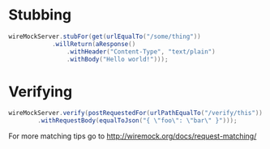 
# Stubbing
```java
wireMockServer.stubFor(get(urlEqualTo("/some/thing"))
            .willReturn(aResponse()
                .withHeader("Content-Type", "text/plain")
                .withBody("Hello world!")));
```

# Verifying
```java
wireMockServer.verify(postRequestedFor(urlPathEqualTo("/verify/this"))
        .withRequestBody(equalToJson("{ \"foo\": \"bar\" }")));
```

For more matching tips go to http://wiremock.org/docs/request-matching/
